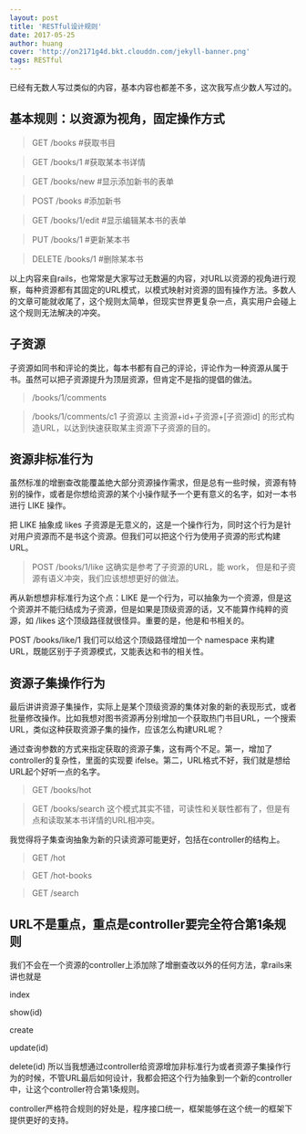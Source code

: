 ```yaml
---
layout: post
title: 'RESTful设计规则'
date: 2017-05-25
author: huang
cover: 'http://on2171g4d.bkt.clouddn.com/jekyll-banner.png'
tags: RESTful
---
```


已经有无数人写过类似的内容，基本内容也都差不多，这次我写点少数人写过的。



## 基本规则：以资源为视角，固定操作方式

> GET /books   #获取书目

> GET /books/1  #获取某本书详情

> GET /books/new  #显示添加新书的表单

> POST /books  #添加新书

> GET /books/1/edit  #显示编辑某本书的表单

> PUT /books/1  #更新某本书

> DELETE /books/1  #删除某本书


以上内容来自rails，也常常是大家写过无数遍的内容，对URL以资源的视角进行观察，每种资源都有其固定的URL模式，以模式映射对资源的固有操作方法。多数人的文章可能就收尾了，这个规则太简单，但现实世界更复杂一点，真实用户会碰上这个规则无法解决的冲突。



## 子资源

子资源如同书和评论的类比，每本书都有自己的评论，评论作为一种资源从属于书。虽然可以把子资源提升为顶层资源，但肯定不是指的提倡的做法。

> /books/1/comments

> /books/1/comments/c1
子资源以 主资源+id+子资源+[子资源id] 的形式构造URL，以达到快速获取某主资源下子资源的目的。



## 资源非标准行为

虽然标准的增删查改能覆盖绝大部分资源操作需求，但是总有一些时候，资源有特别的操作，或者是你想给资源的某个小操作赋予一个更有意义的名字，如对一本书进行 LIKE 操作。

把 LIKE 抽象成 likes 子资源是无意义的，这是一个操作行为，同时这个行为是针对用户资源而不是书这个资源。但我们可以把这个行为使用子资源的形式构建URL。

> POST /books/1/like
这确实是参考了子资源的URL，能 work， 但是和子资源有语义冲突，我们应该想想更好的做法。



再从新想想非标准行为这个点：LIKE 是一个行为，可以抽象为一个资源，但是这个资源并不能归结成为子资源，但是如果是顶级资源的话，又不能算作纯粹的资源，如  /likes 这个顶级路径就很怪异。重要的是，他是和书相关的。

POST  /books/like/1
我们可以给这个顶级路径增加一个 namespace 来构建URL，既能区别于子资源模式，又能表达和书的相关性。



## 资源子集操作行为

最后讲讲资源子集操作，实际上是某个顶级资源的集体对象的新的表现形式，或者批量修改操作。比如我想对图书资源再分别增加一个获取热门书目URL，一个搜索URL，类似这种获取资源子集的操作，应该怎么构建URL呢？

通过查询参数的方式来指定获取的资源子集，这有两个不足。第一，增加了controller的复杂性，里面的实现要 ifelse。第二，URL格式不好，我们就是想给URL起个好听一点的名字。

> GET /books/hot

> GET /books/search
这个模式其实不错，可读性和关联性都有了，但是有点和读取某本书详情的URL相冲突。

我觉得将子集查询抽象为新的只读资源可能更好，包括在controller的结构上。

> GET /hot

> GET /hot-books

> GET /search


## URL不是重点，重点是controller要完全符合第1条规则

我们不会在一个资源的controller上添加除了增删查改以外的任何方法，拿rails来讲也就是

index

show(id)

create

update(id)

delete(id)
所以当我想通过controller给资源增加非标准行为或者资源子集操作行为的时候，不管URL最后如何设计，我都会把这个行为抽象到一个新的controller中，让这个controller符合第1条规则。

controller严格符合规则的好处是，程序接口统一，框架能够在这个统一的框架下提供更好的支持。